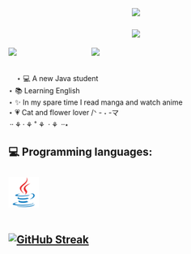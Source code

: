<p align="center">
  <img src="https://readme-typing-svg.demolab.com?font=caprasimo&weight=700&size=30&pause=1000&color=4CFBFF&width=435&lines=Hi!!%2C+I'm+Sami+%E0%AB%AE+%CB%B6%E1%B5%94+%E1%B5%95+%E1%B5%94%CB%B6+%E1%83%90" />
</p>
                    
<h3 align="center">
  <img src="https://media.giphy.com/media/3oqmwkTtUlCBQOdscu/giphy.gif" width="500" />
</h3>

<img height="60" align="left" src="https://readme-typing-svg.demolab.com?font=Bricolage+Grotesque&weight=300&size=30&pause=1000&color=20F3FF&width=435&lines=%F0%9F%8E%80About+Me%3A" />

<img align="right" width="340" src="https://media.giphy.com/media/U0d3OVZL7z31WKgua3/giphy.gif" />

<div align="left">
  <br>
  <br>
  <br>⋆ 💻 A new Java student
  <br>⋆ 📚 Learning English
  <br>⋆ ✨ In my spare time I read manga and watch anime
  <br>⋆ 💗 Cat and flower lover /ᐠ - ˕ -マ
  <br> ᠃ ⚘᠂ ⚘ ˚ ⚘ ᠂ ⚘ ᠃⋆ 
   <br>

<h2>💻 Programming languages: <h2/>

<div align="left">
 <img src="https://github.com/devicons/devicon/blob/master/icons/java/java-original.svg"height="60" />
</div><br>

[![GitHub Streak](https://streak-stats.demolab.com?user=dev-sandra1&theme=tokyonight-duo&border_radius=3.2&date_format=M%20j%5B%2C%20Y%5D)](https://git.io/streak-stats)
